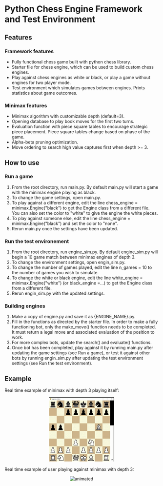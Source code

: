 # Python Chess Engine Framework and Test Environment

## Features
### Framework features
- Fully functional chess game built with python chess library.
- Starter file for chess engine, which can be used to build custom chess engines.
- Play against chess engines as white or black, or play a game without engines for two player mode.
- Test environment which simulates games between engines. Prints statistics about game outcomes.
  
### Minimax features
- Minimax algorithm with customizable depth (default=3).
- Opening database to play book moves for the first two turns.
- Evaluation function with piece square tables to encourage strategic piece placement. Piece square tables change based on phase of the game.
- Alpha-beta pruning optimization.
- Move ordering to search high value captures first when depth >= 3.

## How to use
### Run a game
1. From the root directory, run main.py. By default main.py will start a game with the minimax engine playing as black.
2. To change the game settings, open main.py.
3. To play against a different engine, edit the line chess_engine = minimax.Engine("black") to get the Engine class from a different file. You can also set the color to "white" to give the engine the white pieces.
4. To play against someone else, edit the line chess_engine = minimax.Engine("black") and set the color to "none".
5. Rerun main.py once the settings have been updated.
   
### Run the test environement
1. From the root directory, run engine_sim.py. By default engine_sim.py will begin a 10 game match between minimax engines of depth 3.
2. To change the environment settings, open engin_sim.py.
3. To change the number of games played, edit the line n_games = 10 to the number of games you wish to simulate.
4. To change the white or black engine, edit the line white_engine = minimax.Engine("white") (or black_engine =...) to get the Engine class from a different file.
5. Rerun engin_sim.py with the updated settings.

### Building engines
1. Make a copy of engine.py and save it as {ENGINE_NAME}.py.
2. Fill in the functions as directed by the starter file. In order to make a fully functioning bot, only the make_move() function needs to be completed. It must return a legal move and associated evaluation of the position to work.
3. For more complex bots, update the search() and evaluate() functions.
4. Once bot has been completed, play against it by running main.py after updating the game settings (see Run a game), or test it against other bots by running engin_sim.py after updating the test environment settings (see Run the test environment).

## Example
Real time example of minimax with depth 3 playing itself:
<p align="center">
<img src = 'https://github.com/dylanh05/pyChess-Engine-Framework/blob/main/python-chess-engine.gif' alt="animated">
</p>
Real time example of user playing against minimax with depth 3:
<p align="center">
<img src = 'https://github.com/dylanh05/pyChess-Engine-Framework/blob/main/python-chess-engine-player.gif' alt="animated">
</p>
